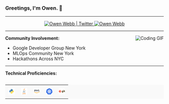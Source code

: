 ### Greetings, I'm Owen. 👋

---
<p align="center">
  <a href="https://twitter.com/owebb99">
    <img alt="Owen Webb | Twitter" width="22px" src="https://cdn.jsdelivr.net/npm/simple-icons@v3/icons/twitter.svg" />
  </a>
  <a href="https://www.linkedin.com/in/owen-webb">
    <img alt="Owen Webb" width="22px" src="https://cdn.jsdelivr.net/npm/simple-icons@v3/icons/linkedin.svg" />
  </a>
</p>

---

<img align="right" alt="Coding GIF" src="https://media.giphy.com/media/du3J3cXyzhj75IOgvA/giphy.gif" />


**Community Involvement:**
- Google Developer Group New York
- MLOps Community New York
- Hackathons Across NYC

---

**Technical Proficiencies:**

<table align="left" bgcolor="#f9f9f9" border="0">
  <tr>
    <td align="center" style="padding:10px;">
      <code><img height="20" src="https://raw.githubusercontent.com/github/explore/80688e429a7d4ef2fca1e82350fe8e3517d3494d/topics/python/python.png"></code>
    </td>
    <td align="center" style="padding:10px;">
      <code><img height="20" src="https://raw.githubusercontent.com/github/explore/80688e429a7d4ef2fca1e82350fe8e3517d3494d/topics/java/java.png"></code>
    </td>
    <td align="center" style="padding:10px;">
      <code><img height="20" src="https://raw.githubusercontent.com/github/explore/80688e429a7d4ef2fca1e82350fe8e3517d3494d/topics/aws/aws.png"></code>
    </td>
    <td align="center" style="padding:10px;">
      <code><img height="20" src="https://raw.githubusercontent.com/github/explore/80688e429a7d4ef2fca1e82350fe8e3517d3494d/topics/kubernetes/kubernetes.png"></code>
    </td>
    <td align="center" style="padding:10px;">
      <code><img height="20" src="https://raw.githubusercontent.com/github/explore/80688e429a7d4ef2fca1e82350fe8e3517d3494d/topics/git/git.png"></code>
    </td>
  </tr>
</table>
